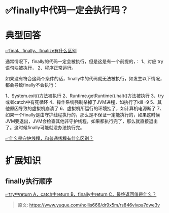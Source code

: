 # ✅finally中代码一定会执行吗？


# 典型回答

[✅final、finally、finalize有什么区别](https://www.yuque.com/hollis666/dr9x5m/aptpcugzork18qpx?view=doc_embed)
 
通常情况下，finally的代码一定会被执行，但是这是有一个前提的，：
1、对应 try 语句块被执行， 
2、程序正常运行。

如果没有符合这两个条件的话，finally中的代码就无法被执行，如发生以下情况，都会导致finally不会执行：

1、System.exit()方法被执行
2、Runtime.getRuntime().halt()方法被执行
3、try或者catch中有死循环
4、操作系统强制杀掉了JVM进程，如执行了kill -9
5、其他原因导致的虚拟机崩溃了
6、虚拟机所运行的环境挂了，如计算机电源断了
7、如果一个finally是由守护线程执行的，那么是不保证一定能执行的，如果这时候JVM要退出，JVM会检查其他非守护线程，如果都执行完了，那么就直接退出了。这时候finally可能就没办法执行完。

[✅什么是守护线程，和普通线程有什么区别？](https://www.yuque.com/hollis666/dr9x5m/dlg6vw?view=doc_embed)

# 扩展知识


## finally执行顺序
[✅try中return A，catch中return B，finally中return C，最终返回值是什么？](https://www.yuque.com/hollis666/dr9x5m/ltw8ngs7yntrdk3a?view=doc_embed)


> 原文: <https://www.yuque.com/hollis666/dr9x5m/rs846vlvpa7dwe3v>